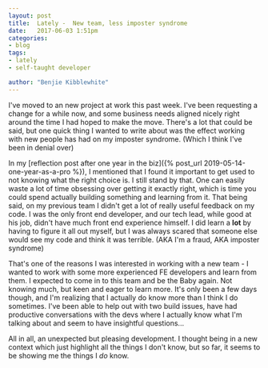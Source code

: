 ```yaml
---
layout: post
title:  Lately -  New team, less imposter syndrome
date:   2017-06-03 1:51pm
categories:
- blog
tags:
- lately
- self-taught developer

author: "Benjie Kibblewhite"
---
```


I've moved to an new project at work this past week. I've been requesting a change for a while now, and some business needs aligned nicely right around the time I had hoped to make the move. There's a lot that could be said, but one quick thing I wanted to write about was the effect working with new people has had on my imposter syndrome. (Which I think I've been in denial over)

In my [reflection post after one year in the biz]({% post_url 2019-05-14-one-year-as-a-pro %}), I mentioned that I found it important to get used to not knowing what the right choice is. I still stand by that. One can easily waste a lot of time obsessing over getting it exactly right, which is time you could spend actually building something and learning from it. That being said, on my previous team I didn't get a lot of really useful feedback on my code. I was the only front end developer, and our tech lead, while good at his job, didn't have much front end experience himself. I did learn a **lot** by having to figure it all out myself, but I was always scared that someone else would see my code and think it was terrible. (AKA I'm a fraud, AKA imposter syndrome) 

That's one of the reasons I was interested in working with a new team - I wanted to work with some more experienced FE developers and learn from them. I expected to come in to this team and be the Baby again. Not knowing much, but keen and eager to learn more. It's only been a few days though, and I'm realizing that I actually do know more than I think I do sometimes. I've been able to help out with two build issues, have had productive conversations with the devs where I actually know what I'm talking about and seem to have insightful questions... 

All in all, an unexpected but pleasing development. I thought being in a new context which just highlight all the things I don't know, but so far, it seems to be showing me the things I *do* know. 
